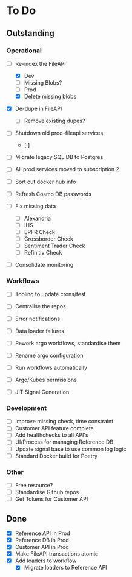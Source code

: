 # To Do

## Outstanding
### Operational
- [ ] Re-index the FileAPI
	- [x] Dev
	- [ ] Missing Blobs?
	- [ ] Prod
	- [x] Delete missing blobs

- [x] De-dupe in FileAPI
	- [ ] Remove existing dupes?

- [ ] Shutdown old prod-fileapi services
	- [ ] 

- [ ] Migrate legacy SQL DB to Postgres

- [ ] All prod services moved to subscription 2

- [ ] Sort out docker hub info

- [ ] Refresh Cosmo DB passwords

- [ ] Fix missing data
	- [ ] Alexandria
	- [ ] IHS
	- [ ] EPFR Check
	- [ ] Crossborder Check
	- [ ] Sentiment Trader Check
	- [ ] Refinitiv Check

- [ ] Consolidate monitoring

### Workflows
- [ ] Tooling to update crons/test
- [ ] Centralise the repos
- [ ] Error notifications
- [ ] Data loader failures
- [ ] Rework argo workflows, standardise them
- [ ] Rename argo configuration
- [ ] Run workflows automatically
- [ ] Argo/Kubes permissions
- [ ] JIT Signal Generation




### Development
- [ ] Improve missing check, time constraint
- [ ] Customer API feature complete
- [ ] Add healthchecks to all API's
- [ ] UI/Process for managing Reference DB
- [ ] Update signal base to use common log logic
- [ ] Standard Docker build for Poetry

### Other
- [ ] Free resource?
- [ ] Standardise Github repos
- [ ] Get Tokens for Customer API

## Done
- [x] Reference API in Prod
- [x] Reference DB in Prod
- [x] Customer API in Prod
- [x] Make FileAPI transactions atomic
- [x] Add loaders to workflow
	- [x] Migrate loaders to Reference API
